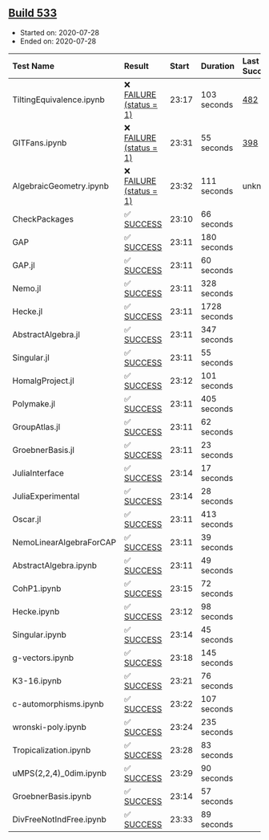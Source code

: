 ## [Build 533](https://oscarci.mathematik.uni-kl.de/job/oscar-stable/533/)

* Started on: 2020-07-28
* Ended on: 2020-07-28

| Test Name    | Result | Start | Duration | Last Success | First Failure |
|:-------------|:-------|:------|:---------|:-------------|:--------------|
| TiltingEquivalence.ipynb | ❌ [FAILURE (status = 1)](https://oscarci.mathematik.uni-kl.de/job/oscar-stable/533/artifact/logs/build-533/TiltingEquivalence.ipynb.log) | 23:17 | 103 seconds | [482](https://oscarci.mathematik.uni-kl.de/job/oscar-stable/482/) | [483](https://oscarci.mathematik.uni-kl.de/job/oscar-stable/483/) |
| GITFans.ipynb | ❌ [FAILURE (status = 1)](https://oscarci.mathematik.uni-kl.de/job/oscar-stable/533/artifact/logs/build-533/GITFans.ipynb.log) | 23:31 | 55 seconds | [398](https://oscarci.mathematik.uni-kl.de/job/oscar-stable/398/) | [399](https://oscarci.mathematik.uni-kl.de/job/oscar-stable/399/) |
| AlgebraicGeometry.ipynb | ❌ [FAILURE (status = 1)](https://oscarci.mathematik.uni-kl.de/job/oscar-stable/533/artifact/logs/build-533/AlgebraicGeometry.ipynb.log) | 23:32 | 111 seconds | unknown | unknown |
| CheckPackages | ✅ [SUCCESS](https://oscarci.mathematik.uni-kl.de/job/oscar-stable/533/artifact/logs/build-533/CheckPackages.log) | 23:10 | 66 seconds |  |  |
| GAP | ✅ [SUCCESS](https://oscarci.mathematik.uni-kl.de/job/oscar-stable/533/artifact/logs/build-533/GAP.log) | 23:11 | 180 seconds |  |  |
| GAP.jl | ✅ [SUCCESS](https://oscarci.mathematik.uni-kl.de/job/oscar-stable/533/artifact/logs/build-533/GAP.jl.log) | 23:11 | 60 seconds |  |  |
| Nemo.jl | ✅ [SUCCESS](https://oscarci.mathematik.uni-kl.de/job/oscar-stable/533/artifact/logs/build-533/Nemo.jl.log) | 23:11 | 328 seconds |  |  |
| Hecke.jl | ✅ [SUCCESS](https://oscarci.mathematik.uni-kl.de/job/oscar-stable/533/artifact/logs/build-533/Hecke.jl.log) | 23:11 | 1728 seconds |  |  |
| AbstractAlgebra.jl | ✅ [SUCCESS](https://oscarci.mathematik.uni-kl.de/job/oscar-stable/533/artifact/logs/build-533/AbstractAlgebra.jl.log) | 23:11 | 347 seconds |  |  |
| Singular.jl | ✅ [SUCCESS](https://oscarci.mathematik.uni-kl.de/job/oscar-stable/533/artifact/logs/build-533/Singular.jl.log) | 23:11 | 55 seconds |  |  |
| HomalgProject.jl | ✅ [SUCCESS](https://oscarci.mathematik.uni-kl.de/job/oscar-stable/533/artifact/logs/build-533/HomalgProject.jl.log) | 23:12 | 101 seconds |  |  |
| Polymake.jl | ✅ [SUCCESS](https://oscarci.mathematik.uni-kl.de/job/oscar-stable/533/artifact/logs/build-533/Polymake.jl.log) | 23:11 | 405 seconds |  |  |
| GroupAtlas.jl | ✅ [SUCCESS](https://oscarci.mathematik.uni-kl.de/job/oscar-stable/533/artifact/logs/build-533/GroupAtlas.jl.log) | 23:11 | 62 seconds |  |  |
| GroebnerBasis.jl | ✅ [SUCCESS](https://oscarci.mathematik.uni-kl.de/job/oscar-stable/533/artifact/logs/build-533/GroebnerBasis.jl.log) | 23:11 | 23 seconds |  |  |
| JuliaInterface | ✅ [SUCCESS](https://oscarci.mathematik.uni-kl.de/job/oscar-stable/533/artifact/logs/build-533/JuliaInterface.log) | 23:14 | 17 seconds |  |  |
| JuliaExperimental | ✅ [SUCCESS](https://oscarci.mathematik.uni-kl.de/job/oscar-stable/533/artifact/logs/build-533/JuliaExperimental.log) | 23:14 | 28 seconds |  |  |
| Oscar.jl | ✅ [SUCCESS](https://oscarci.mathematik.uni-kl.de/job/oscar-stable/533/artifact/logs/build-533/Oscar.jl.log) | 23:11 | 413 seconds |  |  |
| NemoLinearAlgebraForCAP | ✅ [SUCCESS](https://oscarci.mathematik.uni-kl.de/job/oscar-stable/533/artifact/logs/build-533/NemoLinearAlgebraForCAP.log) | 23:11 | 39 seconds |  |  |
| AbstractAlgebra.ipynb | ✅ [SUCCESS](https://oscarci.mathematik.uni-kl.de/job/oscar-stable/533/artifact/logs/build-533/AbstractAlgebra.ipynb.log) | 23:11 | 49 seconds |  |  |
| CohP1.ipynb | ✅ [SUCCESS](https://oscarci.mathematik.uni-kl.de/job/oscar-stable/533/artifact/logs/build-533/CohP1.ipynb.log) | 23:15 | 72 seconds |  |  |
| Hecke.ipynb | ✅ [SUCCESS](https://oscarci.mathematik.uni-kl.de/job/oscar-stable/533/artifact/logs/build-533/Hecke.ipynb.log) | 23:12 | 98 seconds |  |  |
| Singular.ipynb | ✅ [SUCCESS](https://oscarci.mathematik.uni-kl.de/job/oscar-stable/533/artifact/logs/build-533/Singular.ipynb.log) | 23:14 | 45 seconds |  |  |
| g-vectors.ipynb | ✅ [SUCCESS](https://oscarci.mathematik.uni-kl.de/job/oscar-stable/533/artifact/logs/build-533/g-vectors.ipynb.log) | 23:18 | 145 seconds |  |  |
| K3-16.ipynb | ✅ [SUCCESS](https://oscarci.mathematik.uni-kl.de/job/oscar-stable/533/artifact/logs/build-533/K3-16.ipynb.log) | 23:21 | 76 seconds |  |  |
| c-automorphisms.ipynb | ✅ [SUCCESS](https://oscarci.mathematik.uni-kl.de/job/oscar-stable/533/artifact/logs/build-533/c-automorphisms.ipynb.log) | 23:22 | 107 seconds |  |  |
| wronski-poly.ipynb | ✅ [SUCCESS](https://oscarci.mathematik.uni-kl.de/job/oscar-stable/533/artifact/logs/build-533/wronski-poly.ipynb.log) | 23:24 | 235 seconds |  |  |
| Tropicalization.ipynb | ✅ [SUCCESS](https://oscarci.mathematik.uni-kl.de/job/oscar-stable/533/artifact/logs/build-533/Tropicalization.ipynb.log) | 23:28 | 83 seconds |  |  |
| uMPS(2,2,4)_0dim.ipynb | ✅ [SUCCESS](https://oscarci.mathematik.uni-kl.de/job/oscar-stable/533/artifact/logs/build-533/uMPS-2-2-4-_0dim.ipynb.log) | 23:29 | 90 seconds |  |  |
| GroebnerBasis.ipynb | ✅ [SUCCESS](https://oscarci.mathematik.uni-kl.de/job/oscar-stable/533/artifact/logs/build-533/GroebnerBasis.ipynb.log) | 23:14 | 57 seconds |  |  |
| DivFreeNotIndFree.ipynb | ✅ [SUCCESS](https://oscarci.mathematik.uni-kl.de/job/oscar-stable/533/artifact/logs/build-533/DivFreeNotIndFree.ipynb.log) | 23:33 | 89 seconds |  |  |
